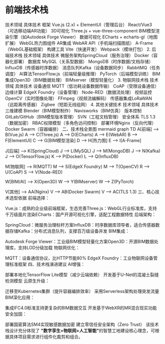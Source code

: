 # 前端技术栈
技术领域	具体技术
​框架​	Vue.js (2.x) + ElementUI（管理后台）
React/Vue3（可选移动端AR功能）
​3D可视化​	Three.js + vue-three-component
BIM模型渲染引擎（如Autodesk Forge Viewer）
​数据可视化​	ECharts + echarts-gl（地图扩展）
WebGL热力图组件
​AR集成​	WebAR API（手机端扫描图纸）
A-Frame（WebGL基础框架）
​构建工具​	Vite（快速开发）
Webpack（模块打包）
​2. 后端技术栈
技术领域	具体技术
​微服务架构​	SpringCloud（服务治理）
Docker（容器化部署）
​数据库​	MySQL（关系型数据）
MongoDB（时序数据/文档存储）
InfluxDB（传感器时序数据）
​消息队列​	Kafka（设备数据同步）
RabbitMQ（任务调度）
​AI算法​	TensorFlow.js（前端轻量级推理）
PyTorch（后端模型训练）
​BIM集成​	Open3D（BIM数据处理）
BIMserver（模型轻量化）
​3. 物联网技术栈
技术领域	具体技术
​设备通信​	MQTT（低功耗设备数据传输）
CoAP（受限设备通信）
​边缘计算​	EdgeX Foundry（设备管理）
Node-RED（数据流处理）
​视频监控​	OpenCV（实时图像处理）
FFmpeg（视频流编解码）
​传感器集成​	LoRaWAN（远距离传感器）
Zigbee（短距无线组网）
​4. 其他关键技术
技术领域	具体技术
​三维建模​	Blender（BIM模型制作）
Navisworks（BIM仿真）
​版本控制​	GitLab/GitHub（BIM模型版本管理）
SVN（工程文档管理）
​安全体系​	TLS 1.3（数据加密）
RBAC权限模型（多角色访问控制）
​部署环境​	Nginx（反向代理）
Docker Swarm（容器编排）
​二、技术栈全景图
mermaid
graph TD
A[前端] --> B(Vue.js)
A --> C(Three.js)
A --> D(ECharts)
A --> E(WebAR)
B --> F[ElementUI]
C --> G[BIM模型渲染]
D --> H[热力图]
E --> I[A-Frame]

J[后端] --> K(SpringCloud)
J --> L(MySQL)
J --> M(MongoDB)
J --> N(Kafka)
J --> O(TensorFlow.js)
K --> P(Docker)
L --> Q(InfluxDB)

M[物联网] --> R(MQTT)
M --> S(EdgeX Foundry)
M --> T(OpenCV)
R --> U(CoAP)
S --> V(Node-RED)

W[BIM/AI] --> X(Open3D)
W --> Y(BIMserver)
W --> Z(PyTorch)

V[其他] --> AA(Nginx)
V --> AB(Docker Swarm)
V --> AC(TLS 1.3)
​三、核心技术选型依据
​前端选择：

​Vue.js：成熟的企业级前端框架，生态完善
​Three.js：WebGL行业标准库，支持千万级面片渲染
​ECharts：国产开源可视化引擎，适配工程数据特性
​后端架构：

​SpringCloud：微服务治理标杆方案
​InfluxDB：时序数据库领导者，适合传感器数据存储
​Kafka：分布式消息队列，支撑百万级设备并发
​BIM集成：

​Autodesk Forge Viewer：工业级BIM模型轻量化方案
​Open3D：开源BIM数据处理库，支持LOD分级加载
​物联网优化：

​MQTT：设备通信协议，比HTTP节能80%
​EdgeX Foundry：工业物联网设备管理标准框架
​四、技术栈演进建议
​AI增强：

部署本地化TensorFlow Lite模型（减少云端依赖）
开发基于U-Net的混凝土裂缝检测模型
​云原生升级：

迁移至Kubernetes集群（提升容器编排效率）
采用Serverless架构处理突发流量
​BIM深化应用：

集成IFC4.0标准支持更复杂的BIM数据交互
开发基于WebXR的MR混合现实功能
​安全加固：

部署国密算法SM4实现敏感数据加密
建立零信任安全架构（Zero Trust）
该技术栈设计充分体现了 ​**"数字孪生+物联网+人工智能"**​ 的智慧工地建设核心理念，可根据具体项目需求进行组件化裁剪和组合。

